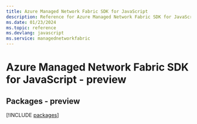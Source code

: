 ```yaml
---
title: Azure Managed Network Fabric SDK for JavaScript
description: Reference for Azure Managed Network Fabric SDK for JavaScript
ms.date: 01/23/2024
ms.topic: reference
ms.devlang: javascript
ms.service: managednetworkfabric
---
```

# Azure Managed Network Fabric SDK for JavaScript - preview
## Packages - preview
[!INCLUDE [packages](managed-network-fabric-index.md)]